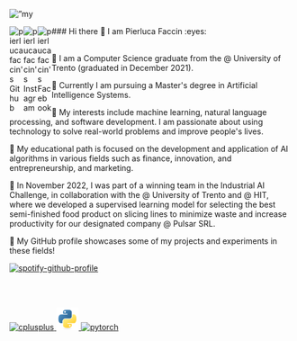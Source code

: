 <p align=”center”>
<img src=”https://user-images.githubusercontent.com/52492692/213873484-8c165756-3cb8-4bc0-8caa-72585dfee9cc.png" alt=”my banner”>
</p>
### Hi there 👋 I am Pierluca Faccin :eyes:
<a href="https://github.com/pierlucafaccin">
  <img align="left" alt="pierlucafaccin's Github" width="25px" src="https://cdn3.iconfinder.com/data/icons/social-rounded-2/72/GitHub-512.png" />
</a>
<a href="https://instagram.com/pierlucafaccin/">
  <img align="left" alt="pierlucafaccin's Instagram" width="25px" src="https://cdn2.iconfinder.com/data/icons/social-media-applications/64/social_media_applications_3-instagram-512.png" />
</a>
<a href="https://facebook.com/pierlucafaccin/">
  <img align="left" alt="pierlucafaccin's Facebook" width="25px" src="https://cdn1.iconfinder.com/data/icons/social-media-2285/512/Colored_Facebook3_svg-512.png" />
</a>
<br/>
<br/>

:green_book: I am a Computer Science graduate from the @ University of Trento (graduated in December 2021).

:closed_book: Currently I am pursuing a Master's degree in Artificial Intelligence Systems. 

:orange_book: My interests include machine learning, natural language processing, and software development. I am passionate about using technology to solve real-world problems and improve people's lives. 

:notebook: My educational path is focused on the development and application of AI algorithms in various fields such as finance, innovation, and entrepreneurship, and marketing. 

:notebook_with_decorative_cover: In November 2022, I was part of a winning team in the Industrial AI Challenge, in collaboration with the @ University of Trento and @ HIT, where we developed a supervised learning model for selecting the best semi-finished food product on slicing lines to minimize waste and increase productivity for our designated company @ Pulsar SRL. 

:blue_book: My GitHub profile showcases some of my projects and experiments in these fields!

[![spotify-github-profile](https://spotify-github-profile.vercel.app/api/view?uid=wyjacyv8smw3j3lldg3tdt5sq&cover_image=true&theme=natemoo-re&show_offline=false&background_color=ffffff&bar_color=53b14f&bar_color_cover=true)](https://github.com/kittinan/spotify-github-profile)

<br/>
<br/>

<p align="left">
  <a href="https://code.visualstudio.com" target="_blank" rel="noreferrer">
  <img src="https://upload.wikimedia.org/wikipedia/commons/9/9a/Visual_Studio_Code_1.35_icon.svg" alt="cplusplus" width="40" height="40"/>
  </a>
  <a href="https://www.python.org" target="_blank" rel="noreferrer"> <img src="https://raw.githubusercontent.com/devicons/devicon/master/icons/python/python-original.svg" alt="python" width="40" height="40"/>
  </a>
  <a href="https://pytorch.org/" target="_blank" rel="noreferrer">
    <img src="https://www.vectorlogo.zone/logos/pytorch/pytorch-icon.svg" alt="pytorch" width="40" height="40"/>
  </a>
</p>
